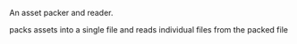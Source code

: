 An asset packer and reader.

packs assets into a single file and reads individual files from the packed file
